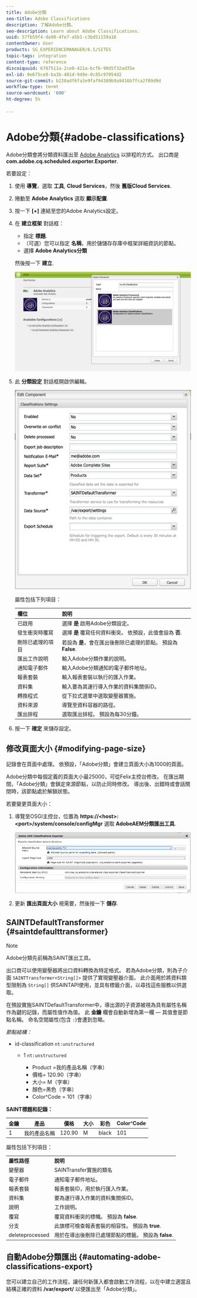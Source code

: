 ```yaml
---
title: Adobe分類
seo-title: Adobe Classifications
description: 了解Adobe分類。
seo-description: Learn about Adobe Classifications.
uuid: 57fb59f4-da90-4fe7-a5b1-c3bd51159a16
contentOwner: User
products: SG_EXPERIENCEMANAGER/6.5/SITES
topic-tags: integration
content-type: reference
discoiquuid: 6787511a-2ce0-421a-bcfb-90d5f32ad35e
exl-id: 0e675ce8-ba3b-481d-949e-0c85c97054d2
source-git-commit: b220adf6fa3e9faf94389b9a9416b7fca2f89d9d
workflow-type: tm+mt
source-wordcount: '600'
ht-degree: 5%

---
```


# Adobe分類{#adobe-classifications}

Adobe分類會將分類資料匯出至 [Adobe Analytics](/help/sites-administering/adobeanalytics.md) 以排程的方式。 出口商是 **com.adobe.cq.scheduled.exporter.Exporter**.

若要設定：

1. 使用 **導覽**，選取 **工具**, **Cloud Services**，然後 **舊版Cloud Services**.
1. 捲動至 **Adobe Analytics** 選取 **顯示配置**.
1. 按一下 **[+]** 連結至您的Adobe Analytics設定。

1. 在 **建立框架** 對話框：

   * 指定 **標題**.
   * （可選）您可以指定 **名稱**，用於儲儲存存庫中框架詳細資訊的節點。
   * 選擇 **Adobe Analytics分類**

   然後按一下 **建立**.

   ![建立框架對話框](assets/aa-25.png)

1. 此 **分類設定** 對話框開啟供編輯。

   ![分類設定對話方塊](assets/aa-classifications-settings.png)

   屬性包括下列項目：

   | **欄位** | **說明** |
   |---|---|
   | 已啟用 | 選擇 **是** 啟用Adobe分類設定。 |
   | 發生衝突時覆寫 | 選擇 **是** 覆寫任何資料衝突。 依預設，此值會設為 **否**. |
   | 刪除已處理的項目 | 若設為 **是**，會在匯出後刪除已處理的節點。 預設為 **False**. |
   | 匯出工作說明 | 輸入Adobe分類作業的說明。 |
   | 通知電子郵件 | 輸入Adobe分類通知的電子郵件地址。 |
   | 報表套裝 | 輸入報表套裝以執行的匯入作業。 |
   | 資料集 | 輸入要為其運行導入作業的資料集關係ID。 |
   | 轉換程式 | 從下拉式選單中選取變壓器實施。 |
   | 資料來源 | 導覽至資料容器的路徑。 |
   | 匯出排程 | 選取匯出排程。 預設為每30分鐘。 |

1. 按一下 **確定** 來儲存設定。

## 修改頁面大小 {#modifying-page-size}

記錄會在頁面中處理。 依預設，「Adobe分類」會建立頁面大小為1000的頁面。

Adobe分類中每個定義的頁面大小最25000，可從Felix主控台修改。 在匯出期間，「Adobe分類」會鎖定來源節點，以防止同時修改。 導出後、出錯時或會話關閉時，該節點處於解鎖狀態。

若要變更頁面大小：

1. 導覽至OSGI主控台，位置為 **https://&lt;host>:&lt;port>/system/console/configMgr** 選取 **AdobeAEM分類匯出工具**.

   ![aa-26](assets/aa-26.png)

1. 更新 **匯出頁面大小** 視需要，然後按一下 **儲存**.

## SAINTDefaultTransformer {#saintdefaulttransformer}

>[!NOTE]
>
>Adobe分類先前稱為SAINT匯出工具。

出口商可以使用變壓器將出口資料轉換為特定格式。 若為Adobe分類，則為子介面 `SAINTTransformer<String[]>` 提供了實現變壓器介面。 此介面用於將資料類型限制為 `String[]` 供SAINTAPI使用，並具有標籤介面，以尋找這些服務以供選取。

在預設實施SAINTDefaultTransformer中，導出源的子資源被視為具有屬性名稱作為鍵的記錄，而屬性值作為值。 此 **金鑰** 欄會自動新增為第一欄 — 其值會是節點名稱。 命名空間屬性(包含 `:`)會遭到忽略。

*節點結構：*

* id-classification `nt:unstructured`

   * 1 `nt:unstructured`

      * Product =我的產品名稱（字串）
      * 價格= 120.90（字串）
      * 大小= M（字串）
      * 顏色=黑色（字串）
      * Color^Code = 101（字串）

**SAINT標題和記錄：**

| **金鑰** | **產品** | **價格** | **大小** | **彩色** | **Color^Code** |
|---|---|---|---|---|---|
| 1 | 我的產品名稱 | 120.90 | M | black | 101 |

屬性包括下列項目：

<table>
 <tbody>
  <tr>
   <td><strong>屬性路徑</strong></td>
   <td><strong>說明</strong></td>
  </tr>
  <tr>
   <td>變壓器</td>
   <td>SAINTransfer實施的類名</td>
  </tr>
  <tr>
   <td>電子郵件</td>
   <td>通知電子郵件地址。</td>
  </tr>
  <tr>
   <td>報表套裝</td>
   <td>報表套裝ID，用於執行匯入作業。 </td>
  </tr>
  <tr>
   <td>資料集</td>
   <td>要為運行導入作業的資料集關係ID。 </td>
  </tr>
  <tr>
   <td>說明</td>
   <td>工作說明。 <br /> </td>
  </tr>
  <tr>
   <td>覆寫</td>
   <td>覆寫資料衝突的標幟。 預設為 <strong>false</strong>.</td>
  </tr>
  <tr>
   <td>分支</td>
   <td>此旗標可檢查報表套裝的相容性。 預設為 <strong>true</strong>.</td>
  </tr>
  <tr>
   <td>deleteprocessed</td>
   <td>用於在導出後刪除已處理節點的標籤。 預設為 <strong>false</strong>.</td>
  </tr>
 </tbody>
</table>

## 自動Adobe分類匯出 {#automating-adobe-classifications-export}

您可以建立自己的工作流程，讓任何新匯入都會啟動工作流程，以在中建立適當且結構正確的資料 **/var/export/** 以便匯出至「Adobe分類」。
